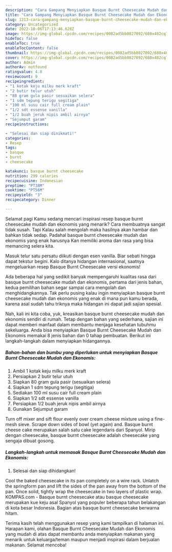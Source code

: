 ```yaml
---
description: "Cara Gampang Menyiapkan Basque Burnt Cheesecake Mudah dan Ekonomis yang Lezat}"
title: "Cara Gampang Menyiapkan Basque Burnt Cheesecake Mudah dan Ekonomis yang Lezat}"
slug: 1213-cara-gampang-menyiapkan-basque-burnt-cheesecake-mudah-dan-ekonomis-yang-lezat
category: Uncategorized
date: 2022-10-06T17:13:46.628Z
image: https://img-global.cpcdn.com/recipes/0082ad5bb8027092/680x482cq70/basque-burnt-cheesecake-mudah-dan-ekonomis-foto-resep-utama.jpg
hideToc: false
enableToc: true
enableTocContent: false
thumbnail: https://img-global.cpcdn.com/recipes/0082ad5bb8027092/680x482cq70/basque-burnt-cheesecake-mudah-dan-ekonomis-foto-resep-utama.jpg
cover: https://img-global.cpcdn.com/recipes/0082ad5bb8027092/680x482cq70/basque-burnt-cheesecake-mudah-dan-ekonomis-foto-resep-utama.jpg
author: Admin
authorAv: notfound
ratingvalue: 4.8
reviewcount: 9
recipeingredient:
- "1 kotak keju milku merk kraft"
- "2 butir telur utuh"
- "80 gram gula pasir sesuaikan selera"
- "1 sdm tepung terigu segitiga"
- "100 ml susu cair full cream plain"
- "1/2 sdt essense vanilla"
- "1/2 buah jeruk nipis ambil airnya"
- "Sejumput garam"
recipeinstructions:

- "Selesai dan siap dinikmati!"
categories:
- Resep
tags:
- basque
- burnt
- cheesecake

katakunci: basque burnt cheesecake 
nutrition: 299 calories
recipecuisine: Indonesian
preptime: "PT38M"
cooktime: "PT56M"
recipeyield: "3"
recipecategory: Dinner

---
```



Selamat pagi Kamu sedang mencari inspirasi resep basque burnt cheesecake mudah dan ekonomis yang menarik? Cara membuatnya sangat tidak susah. Tapi Kalau salah mengolah maka hasilnya akan hambar dan bahkan tidak sedap. Padahal basque burnt cheesecake mudah dan ekonomis yang enak harusnya Kan memiliki aroma dan rasa yang bisa memancing selera kita.


Masuk telur satu persatu diikuti dengan esen vanilla. Biar sebati hingga dapat tekstur begini. Kalo ditanya hidangan internasional, saatnya mengeluarkan resep Basque Burnt Cheesecake versi ekonomis!

Ada beberapa hal yang sedikit banyak mempengaruhi kualitas rasa dari basque burnt cheesecake mudah dan ekonomis, pertama dari jenis bahan, kedua pemilihan bahan segar sampai cara mengolah dan menghidangkannya. Tak perlu pusing kalau ingin menyiapkan basque burnt cheesecake mudah dan ekonomis yang enak di mana pun kamu berada, karena asal sudah tahu triknya maka hidangan ini dapat jadi sajian spesial.


Nah, kali ini kita coba, yuk, kreasikan basque burnt cheesecake mudah dan ekonomis sendiri di rumah. Tetap dengan bahan yang sederhana, sajian ini dapat memberi manfaat dalam membantu menjaga kesehatan tubuhmu sekeluarga. Anda bisa menyiapkan Basque Burnt Cheesecake Mudah dan Ekonomis memakai 8 jenis bahan dan 0 tahap pembuatan. Berikut ini langkah-langkah dalam menyiapkan hidangannya.

<!--inarticleads1-->

##### Bahan-bahan dan bumbu yang diperlukan untuk menyiapkan Basque Burnt Cheesecake Mudah dan Ekonomis:

1. Ambil 1 kotak keju milku merk kraft
1. Persiapkan 2 butir telur utuh
1. Siapkan 80 gram gula pasir (sesuaikan selera)
1. Siapkan 1 sdm tepung terigu (segitiga)
1. Sediakan 100 ml susu cair full cream plain
1. Siapkan 1/2 sdt essense vanilla
1. Persiapkan 1/2 buah jeruk nipis ambil airnya
1. Gunakan Sejumput garam


Turn off mixer and sift flour evenly over cream cheese mixture using a fine-mesh sieve. Scrape down sides of bowl (yet again) and. Basque burnt cheese cake merupakan salah satu cake legendaris dari Spanyol. Mirip dengan cheesecake, basque burnt cheesecake adalah cheesecake yang sengaja dibuat gosong. 

<!--inarticleads2-->

##### Langkah-langkah untuk memasak Basque Burnt Cheesecake Mudah dan Ekonomis:


1. Selesai dan siap dihidangkan!

Cool the baked cheesecake in its pan completely on a wire rack. Unlatch the springform pan and lift the sides of the pan away from the bottom of the pan. Once solid, tightly wrap the cheesecake in two layers of plastic wrap. KOMPAS.com - Basque burnt cheesecake atau basque cheesecake merupakan kue keju asal Spanyol yang populer beberapa tahun belakangan di kota besar Indonesia. Bagian atas basque burnt cheesecake berwarna hitam. 

Terima kasih telah menggunakan resep yang kami tampilkan di halaman ini. Harapan kami, olahan Basque Burnt Cheesecake Mudah dan Ekonomis yang mudah di atas dapat membantu anda menyiapkan makanan yang menarik untuk keluarga/teman maupun menjadi inspirasi dalam berjualan makanan. Selamat mencoba!
